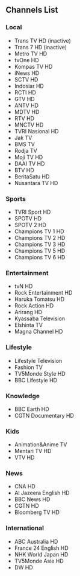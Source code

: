 ## Channels List
### Local
* Trans TV HD (inactive)
* Trans 7 HD (inactive)
* Metro TV HD
* tvOne HD
* Kompas TV HD
* iNews HD
* SCTV HD
* Indosiar HD
* RCTI HD
* GTV HD
* ANTV HD
* MDTV HD
* RTV HD
* MNCTV HD
* TVRI Nasional HD
* Jak TV
* BMS TV
* Rodja TV
* Moji TV HD
* DAAI TV HD
* BTV HD
* BeritaSatu HD
* Nusantara TV HD
### Sports
* TVRI Sport HD
* SPOTV HD
* SPOTV 2 HD
* Champions TV 1 HD
* Champions TV 2 HD
* Champions TV 3 HD
* Champions TV 5 HD
* Champions TV 6 HD
### Entertainment
* tvN HD
* Rock Entertainment HD
* Haruka Tomatsu HD
* Rock Action HD
* Arirang HD
* Kyassaba Television
* Elshinta TV
* Magna Channel HD
### Lifestyle
* Lifestyle Television
* Fashion TV
* TV5Monde Style HD
* BBC Lifestyle HD
### Knowledge
* BBC Earth HD
* CGTN Documentary HD
### Kids
* Animation&Anime TV
* Mentari TV HD
* VTV HD
### News
* CNA HD
* Al Jazeera English HD
* BBC News HD
* CGTN HD
* Bloomberg TV HD
### International
* ABC Australia HD
* France 24 English HD
* NHK World Japan HD
* TV5Monde Asie HD
* DW HD
